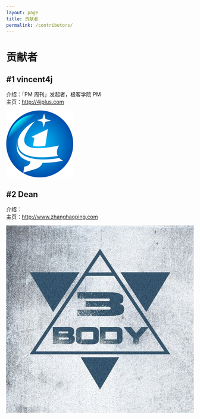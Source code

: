 ```yaml
---
layout: page
title: 贡献者
permalink: /contributors/
---
```


# 贡献者

## #1 vincent4j     
介绍：「PM 周刊」发起者，极客学院 PM   
主页：<http://4jplus.com>   

![@vincent4j](/assets/contributors/4j.png)      

## #2 Dean   
介绍：   
主页：<http://www.zhanghaoping.com>   

![Dean](/assets/contributors/dean.jpg)      



